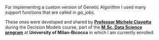 For implementing a custom version of Genetic Algorithm I used many support functions that are called in *ga_jobs*.

These ones were developed and shared by [**Professor Michele Ciavotta**](https://www.unimib.it/michele-ciavotta) during the Decision Models course, part of the [**M.Sc. Data Science program**](http://datascience.disco.unimib.it/en/) at **University of Milan-Bicocca** in which I am currently enrolled.
